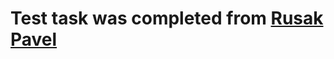 <h1> Test task was completed from <a href="https://jobs.tut.by/resume/bcc143a7ff05a758790039ed1f6f4a636d6c72">Rusak Pavel</a></h1>
